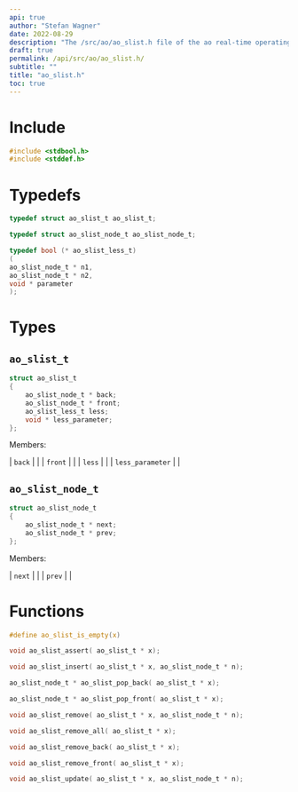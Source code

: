 ```yaml
---
api: true
author: "Stefan Wagner"
date: 2022-08-29
description: "The /src/ao/ao_slist.h file of the ao real-time operating system."
draft: true
permalink: /api/src/ao/ao_slist.h/
subtitle: ""
title: "ao_slist.h"
toc: true
---
```


# Include

```c
#include <stdbool.h>
#include <stddef.h>
```

# Typedefs

```c
typedef struct ao_slist_t ao_slist_t;
```

```c
typedef struct ao_slist_node_t ao_slist_node_t;
```

```c
typedef bool (* ao_slist_less_t)
(
ao_slist_node_t * n1,
ao_slist_node_t * n2,
void * parameter
);
```

# Types

## `ao_slist_t`

```c
struct ao_slist_t
{
    ao_slist_node_t * back;
    ao_slist_node_t * front;
    ao_slist_less_t less;
    void * less_parameter;
};
```

Members:

| `back` | |
| `front` | |
| `less` | |
| `less_parameter` | |

## `ao_slist_node_t`

```c
struct ao_slist_node_t
{
    ao_slist_node_t * next;
    ao_slist_node_t * prev;
};
```

Members:

| `next` | |
| `prev` | |

# Functions

```c
#define ao_slist_is_empty(x)
```

```c
void ao_slist_assert( ao_slist_t * x);
```

```c
void ao_slist_insert( ao_slist_t * x, ao_slist_node_t * n);
```

```c
ao_slist_node_t * ao_slist_pop_back( ao_slist_t * x);
```

```c
ao_slist_node_t * ao_slist_pop_front( ao_slist_t * x);
```

```c
void ao_slist_remove( ao_slist_t * x, ao_slist_node_t * n);
```

```c
void ao_slist_remove_all( ao_slist_t * x);
```

```c
void ao_slist_remove_back( ao_slist_t * x);
```

```c
void ao_slist_remove_front( ao_slist_t * x);
```

```c
void ao_slist_update( ao_slist_t * x, ao_slist_node_t * n);
```

